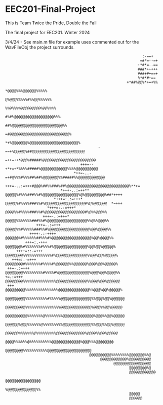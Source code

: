 # EEC201-Final-Project

This is Team Twice the Pride, Double the Fall

The final project for EEC201. Winter 2024

3/4/24 - See main.m file for example uses commented out for the WavFileObj the project surrounds.


                                                                                                    
                                                                  :-==+                             
                                                                 =#*=--=+                           
                                                                :*#*=--==                           
                                                                ###*+++++                           
                                                                ###+#+==+                           
                                                                %*#*#+==                            
                                                           +*##%@@%*+=+%%                           
                                                         *@@@@%%%@@@@@@%%%%%                        
                                                        @%@@@%%%%%#%%@@%%%%%%                       
                                                       %%@%%%%@@@@@@@@@%@@%%%%                      
                                                      #%#%@@@@@@@@@@@@@@@@@@%%%                     
                                                    ##%@@@@@@@@@@@@@@@@@@@@@@@%%                    
                                                  =#@@@@@@@@@@@@@@@@@@@@@@@@@@@%                    
                                                *+%@@@@@@@%@@@@@@@@@@@@@@@@@@@@@@%                  
                                              -==+%@@@@@%##@@@@@@@@@@@@@@@@@@@@@@@@                 
                                           =++=++*@@@%#####%@@@@@@@@@@@@@@@@@@@@@@@@                
                                      +++=--+*+=+*%%%%#####%@@@@@@@@@@@@%%%%@@@@@@@@@@              
                                   *++=-..-=+#@%%%#%%%##%##%@@@@@@@%%#####%%@@@@@@@@@@@@            
                                +++=-..:=+++#@@@%##%%###%##%@@@@@@@@@@@@@@@@@@@@@@@@@@@@%**+=       
                             *+++-..:=++** @@@@@%#%%%###%%#%@@@@@@@@@@@@@@@@%@%@@@@@@@@@%##*++++    
                          *+++=:.:=+++*   @@@@@%#%%%%###%%#%@@@@@@@@@@@@@@@@@@#%@%@@@@@@  *=+++     
                       *+++=:.:=+++*      @@@@%%#%%%%###%%#%@@@@@@@@@@@@@@@@@@#%@%%@@@%%            
                     +++=-.:=+++*        @@@@@%%%%%%%###%%#%@@@@@@@@@@@@@@@@@@%%@%%@@@%%            
                  +++=-.:=+++           @@@@@%%#%%%%%###%%#%@@@@@@@@@@@@@@@@@@%@@%@@@@%%            
               ++++-.:-++++            @@@@@@%#%%%%%%##%%%#%@@@@@@@@@@@@@@@@@@%@@%@@@@%%            
             +++=:.-+++               @@@@@@@%#%%%%%%%#%%%#%@@@@@@@@@@@@@@@%@@%@@%@@@@@%            
         ++++=::-=+++                @@@@@@@@%%%%%%%%%%%%%#%@@@@@@@@@@@@@@%%@@%@@%@@@@@%            
       +++=:.-=+++                   @@@@@@@@#%%%%%%%#%%%%#%@@@@@@%%@@@@@@%@@@%@@%@@@@@%            
     ++=-.:=+++                     @@@@@@@@%%%%%%%%%#%%%%#%@@@@@@@@@@@@@@%@@@%@@%@@@@%%            
    +=.:=+++                        @@@@@@@@%%%%%%%%%%%%%%%@@@@@@@@@@@@@@%%@@@%@@%@@@@@@            
     +++                           @@@@@@@@@%%%%%%%%%%%%%%%@@@@@@@@@@@@@@%%@@@%@@%@@@@@%            
                                  @@@@@@@@@%%%%%%%%%%#%%%%%@@@@@@@@@@@@@@%%@@@%@@%@@@@@@            
                                  @@@@@@@@@%%%%%%%%%%%%%%%%@@@@@@@@@@@@@@%@@@%%@@%@@@@@             
                                 @@@@@@@@@@%%%%%%%@%%%%%%%%@@@@@@@@@@@@@@%@@@%%@@%@@@@@             
                                 @@@@@@%@@@%%%%%%@%%%%%%%%%@@@@@@@@@@@@@%%@@@%%@@%@@@@@             
                                    @@@@@@%%%%%%%@%%%%%%%%%@@@@@@@@@@@@@%@@@@%%@@%@@@@@             
                                      @@@@%%%%%%@%%%%%%%%%%@@@@@@@@@@@@@%@@@%%%@@@@@@@@             
                                        @@@@@@@@%%%%%%%%%%%@@@@@@@@@@@@@@@@@@@@                     
                                          @@@@@@@@@@%%%%%%%%@@@@@@@%%@                              
                                               @@@@@@@@@@@@%@@@@@@@@@@                              
                                                     @@@@@@@@@@@@@@@@@                              
                                                            @@@@@@@@%@                              
                                                            @@@@@@@@@@@@                            
                                                            @@@@@@@@@@@@@@@@                        
                                                            %@@@@@@@@@@@@@%%                        
                                                            @@@@@                                   
                                                            @@@@@@                                  
                                                                                                    
                                                                                                    
